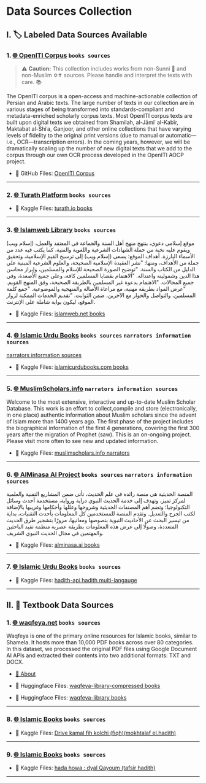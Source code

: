 # Data Sources Collection

## I. 🏷️ Labeled Data Sources Available

### 1. [🌐 OpenITI Corpus](https://openiti.org/projects/OpenITI%20Corpus.html) `books sources`
> ⚠️ **Caution:** This collection includes works from non-Sunni 🕌 and non-Muslim ✡️✝️ sources. Please handle and interpret the texts with care. 📚

The OpenITI corpus is a open-access and machine-actionable collection of Persian and Arabic texts.
The large number of texts in our collection are in various stages of being transformed into standards-compliant and metadata-enriched scholarly corpus texts.
Most OpenITI corpus texts are built upon digital texts we obtained from Shamilah, al-Jāmiʿ al-Kabīr, Maktabat al-Shiʿa, Ganjoor, and other online collections that have varying levels of fidelity to the original print versions (due to manual or automatic—i.e., OCR—transcription errors). In the coming years, however, we will be dramatically scaling up the number of new digital texts that we add to the corpus through our own OCR process developed in the OpenITI AOCP project.

- 📂 GitHub Files: [OpenITI Corpus](https://github.com/OpenITI/RELEASE/tree/v2023.1.8)

---

### 2. [🌐 Turath Platform](https://app.turath.io/) `books sources`

- 📂 Kaggle Files: [turath.io books](https://www.kaggle.com/datasets/mahmoudlotfi/islam-arabic-books/data)

---

### 3. [🌐 Islamweb Library](https://www.islamweb.net/ar/library/index.php?page=bookslist) `books sources`

(إسلام ويب) موقع إسلامي دعوي، ينتهج منهج أهل السنة والجماعة في المعتقد والعمل، ويقوم عليه نخبة من حملة الشهادات الشرعية واللغوية والفنية، كما يكتب فيه عدد من الأسماء البارزة.
أهداف الموقع:
يسعى (إسلام ويب) إلى ترسيخ القيم الإسلامية، وتحقيق جملة من الأهداف، ومنها:
"نشر العقيدة الإسلامية الصحيحة، والعلوم الشرعية المبنية على الدليل من الكتاب والسنة.
"توضيح الصورة الصحيحة للإسلام والمسلمين، وإبراز محاسن هذا الدين وشموليته واعتداله.
"الاهتمام بقضايا المسلمين كافة، وعلى جميع الأصعدة، وفي جميع المجالات.
"الاهتمام بدعوة غير المسلمين بالطريقة الصحيحة، وفق المنهج القويم.
"عرض المواد بطريقة مهنية، مع مراعاة الأصالة والمنهجية والموضوعية.
"جمع كلمة المسلمين، والتواصل والحوار مع الآخرين، ضمن الثوابت.
"تقديم الخدمات الممكنة لزوار الموقع، ليكون بوابة شاملة على الإنترنت.

- 📂 Kaggle Files: [islamweb.net books](#)
---

### 4. [🌐 Islamic Urdu Books](https://islamicurdubooks.com/index.php) `books sources` `narrators information sources`

[narrators information sources](https://islamicurdubooks.com/hadith/rawylistcomplete.php?bookid=1&LFirstChar=%d8%a8)

- 📂 Kaggle Files: [islamicurdubooks.com books](https://www.kaggle.com/datasets/mahmoudlotfi/islamicurdubooks-com-data)

---

### 5. [🌐 MuslimScholars.info](https://muslimscholars.info/manage.php?) `narrators information sources`

Welcome to the most extensive, interactive and up-to-date Muslim Scholar Database.
This work is an effort to collect,compile and store (electronically, in one place) authentic information about Muslim scholars since the advent of Islam more than 1400 years ago. The first phase of the project includes the biographical information of the first 4 generations, covering the first 300 years after the migration of Prophet (saw). This is an on-ongoing project. Please visit more often to see new and updated information.

- 📂 Kaggle Files: [muslimscholars.info narrators](https://www.kaggle.com/datasets/mahmoudlotfi/narratorsfrom-muslimscholars-info)

---

### 6. [🌐 AlMinasa AI Project](https://alminasa.ai/) `books sources` `narrators information sources`

المنصة الحديثية هي منصة رائدة في علم الحديث، تأتي ضمن المشاريع التقنية والعلمية لمركز تميز، وتهدف إلى خدمة الحديث النبوي دراية ورواية، مستخدمة أحدث وسائل التكنولوجيا؛ وتضم أهم المصنفات الحديثية وشروحها وعللها وأحكامها وغريبها بالإضافة لكتب الجرح والتعديل. وتقدم المنصة للمستخدمين كل المعلومات بأحدث التقنيات، بداية من تيسير البحث عن الأحاديث النبوية بنصوصها ومعانيها، مرورًا بتشجير طرق الحديث المتعددة، وصولًا إلى عرض هذه المعلومات بطريقة عصرية منظمة تفيد الباحثين والمهتمين في مجال الحديث النبوي الشريف.

- 📂 Kaggle Files: [alminasa.ai books](https://www.kaggle.com/datasets/nazmuddhohaansary/alminasadata)

---

### 7. [🌐 Islamic Urdu Books](https://github.com/fawazahmed0/hadith-api/) `books sources`

- 📂 Kaggle Files: [hadith-api hadith multi-langauge](https://www.kaggle.com/datasets/mahmoudlotfi/hadith-api-data)

---

## II. 📖 Textbook Data Sources

### 1. [🌐 waqfeya.net](https://waqfeya.net/index.php) `books sources`

Waqfeya is one of the primary online resources for Islamic books, similar to Shamela. It hosts more than 10,000 PDF books across over 80 categories.
In this dataset, we processed the original PDF files using Google Document AI APIs and extracted their contents into two additional formats: TXT and DOCX.

- [🎥 About](https://www.youtube.com/watch?v=qxO0GTz-cp8)

- 📂 Huggingface Files: [waqfeya-library-compressed books](https://huggingface.co/datasets/ieasybooks-org/waqfeya-library-compressed)

- 📂 Huggingface Files: [waqfeya-library books](https://huggingface.co/datasets/ieasybooks-org/waqfeya-library)

---

### 8. [🌐 Islamic Books](#) `books sources`

- 📂 Kaggle Files: [Drive kamal fih kolchi (fiqh)(mokhtalaf el.hadith)](https://drive.google.com/drive/u/1/folders/1SN7oiD46r6rO5W7q57ujjHGHxFzi-rOI)

---

### 9. [🌐 Islamic Books](#) `books sources`

- 📂 Kaggle Files: [hada howa : dyal Qayoum (tafsir hadith)](https://drive.google.com/file/d/1qAa9tBJxvcrENW6oSo_ZdjUaXfg2LtC5/view)

---